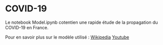 # COVID-19

Le notebook Model.ipynb cotentien une rapide étude de la propagation du COVID-19 en France.

Pour en savoir plus sur le modèle utilisé : [Wikipedia](https://fr.wikipedia.org/wiki/Mod%C3%A8les_compartimentaux_en_%C3%A9pid%C3%A9miologie) [Youtube](https://www.youtube.com/watch?v=-2tI3MQFqkI) 
